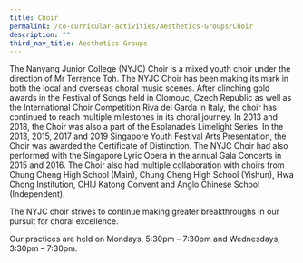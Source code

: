 ```yaml
---
title: Choir
permalink: /co-curricular-activities/Aesthetics-Groups/Choir
description: ""
third_nav_title: Aesthetics Groups
---
```

The Nanyang Junior College (NYJC) Choir is a mixed youth choir under the direction of Mr Terrence Toh. The NYJC Choir has been making its mark in both the local and overseas choral music scenes. After clinching gold awards in the Festival of Songs held in Olomouc, Czech Republic as well as the International Choir Competition Riva del Garda in Italy, the choir has continued to reach multiple milestones in its choral journey. In 2013 and 2018, the Choir was also a part of the Esplanade’s Limelight Series. In the 2013, 2015, 2017 and 2019 Singapore Youth Festival Arts Presentation, the Choir was awarded the Certificate of Distinction. The NYJC Choir had also performed with the Singapore Lyric Opera in the annual Gala Concerts in 2015 and 2016. The Choir also had multiple collaboration with choirs from Chung Cheng High School (Main), Chung Cheng High School (Yishun), Hwa Chong Institution, CHIJ Katong Convent and Anglo Chinese School (Independent).

The NYJC choir strives to continue making greater breakthroughs in our pursuit for choral excellence.

Our practices are held on Mondays, 5:30pm – 7:30pm and Wednesdays, 3:30pm – 7:30pm.